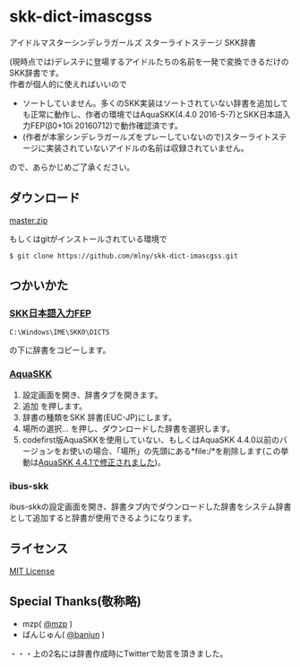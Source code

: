 # skk-dict-imascgss

アイドルマスターシンデレラガールズ スターライトステージ SKK辞書

(現時点では)デレステに登場するアイドルたちの名前を一発で変換できるだけのSKK辞書です。  
作者が個人的に使えればいいので

* ソートしていません。多くのSKK実装はソートされていない辞書を追加しても正常に動作し、作者の環境ではAquaSKK(4.4.0 2016-5-7)とSKK日本語入力FEP(β0+10i 20160712)で動作確認済です。
* (作者が本家シンデレラガールズをプレーしていないので)スターライトステージに実装されていないアイドルの名前は収録されていません。

ので、あらかじめご了承ください。

## ダウンロード

[master.zip](https://github.com/mlny/skk-dict-imascgss/archive/master.zip)

もしくはgitがインストールされている環境で

```
$ git clone https://github.com/mlny/skk-dict-imascgss.git
```

## つかいかた

### [SKK日本語入力FEP](http://coexe.web.fc2.com/programs.html)

```
C:\Windows\IME\SKK0\DICTS
```
の下に辞書をコピーします。

### [AquaSKK](https://github.com/codefirst/aquaskk)

1. 設定画面を開き、辞書タブを開きます。
2. 追加 を押します。
3. 辞書の種類をSKK 辞書(EUC-JP)にします。
4. 場所の選択... を押し、ダウンロードした辞書を選択します。
5. codefirst版AquaSKKを使用していない、もしくはAquaSKK 4.4.0以前のバージョンをお使いの場合、「場所」の先頭にある*file:/*を削除します(この挙動は[AquaSKK 4.4.1で修正されました](https://github.com/codefirst/aquaskk/issues/55))。

### ibus-skk

ibus-skkの設定画面を開き、辞書タブ内でダウンロードした辞書をシステム辞書として追加すると辞書が使用できるようになります。

## ライセンス

[MIT License](https://github.com/mlny/skk-dict-imascgss/blob/master/LICENSE)

## Special Thanks(敬称略)

* mzp( [@mzp](https://twitter.com/mzp) )
* ばんじゅん( [@banjun](https://twitter.com/banjun) )

・・・上の2名には辞書作成時にTwitterで助言を頂きました。